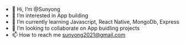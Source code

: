 - 👋 Hi, I’m @Sunyong
- 👀 I’m interested in App building
- 🌱 I’m currently learning Javascript, React Native, MongoDb, Express
- 💞️ I’m looking to collaborate on App buidling projects
- 📫 How to reach me sunyong2021@gmail.com

<!---
sunyongpark2021/sunyongpark2021 is a ✨ special ✨ repository because its `README.md` (this file) appears on your GitHub profile.
You can click the Preview link to take a look at your changes.
--->
